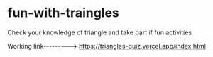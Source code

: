 # fun-with-traingles
Check your knowledge of triangle and take part if fun activities

Working link---------> https://triangles-quiz.vercel.app/index.html